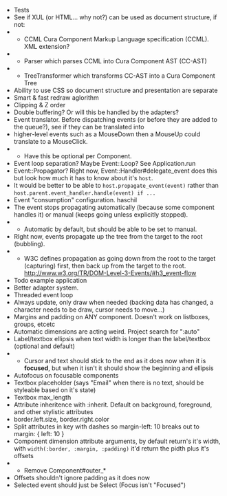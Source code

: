 * Tests
* See if XUL (or HTML... why not?) can be used as document structure, if not:
* * CCML Cura Component Markup Language specification (CCML). XML extension?
* * Parser which parses CCML into Cura Component AST (CC-AST)
* * TreeTransformer which transforms CC-AST into a Cura Component Tree
* Ability to use CSS so document structure and presentation are separate
* Smart & fast redraw aglorithm
* Clipping & Z order
* Double buffering? Or will this be handled by the adapters?
* Event translator. Before dispatching events (or before they are added to the queue?), see if they can be translated into
* higher-level events such as a MouseDown then a MouseUp could translate to a MouseClick.  
* * Have this be optional per Component.
* Event loop separation? Maybe Event::Loop? See Application.run
* Event::Propagator? Right now, Event::Handler#delegate_event does this but look how much it has to know about it's `host`.  
* It would be better to be able to `host.propagate_event(event)` rather than `host.parent.event_handler.handle(event) if ...`
* Event "consumption" configuration.  haschil
* The event stops propagating automatically (because some component handles it) or manual (keeps going unless explicitly stopped).
* * Automatic by default, but should be able to be set to manual.
* RIght now, events propagate up the tree from the target to the root (bubbling).  
* * W3C defines propagation as going down from the root to the target (capturing) first, then back up from the target to the root. http://www.w3.org/TR/DOM-Level-3-Events/#h3_event-flow
* Todo example application
* Better adapter system.
* Threaded event loop
* Always update, only draw when needed (backing data has changed, a character needs to be draw, cursor needs to move...)
* Margins and padding on ANY component. Doesn't work on listboxes, groups, etcetc
* Automatic dimensions are acting weird. Project search for ":auto"
* Label/textbox ellipsis when text width is longer than the label/textbox (optional and default)
* * Cursor and text should stick to the end as it does now when it is **focused**, but when it isn't it should show the beginning and ellipsis
* Autofocus on focusable components
* Textbox placeholder (says "Email" when there is no text, should be styleable based on it's state)
* Textbox max_length
* Attribute inheritence with :inherit. Default on background, foreground, and other stylistic attributes
* border.left.size, border.right.color
* Split attributes in key with dashes so margin-left: 10 breaks out to margin: { left: 10 }
* Component dimension attribute arguments, by default return's it's width, with `width(:border, :margin, :padding)` it'd return the pidth plus it's offsets
* * Remove Component#outer_*
* Offsets shouldn't ignore padding as it does now
* Selected event should just be Select (Focus isn't "Focused")
